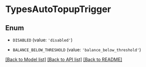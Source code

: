 # TypesAutoTopupTrigger


## Enum

* `DISABLED` (value: `'disabled'`)

* `BALANCE_BELOW_THRESHOLD` (value: `'balance_below_threshold'`)

[[Back to Model list]](../README.md#documentation-for-models) [[Back to API list]](../README.md#documentation-for-api-endpoints) [[Back to README]](../README.md)


